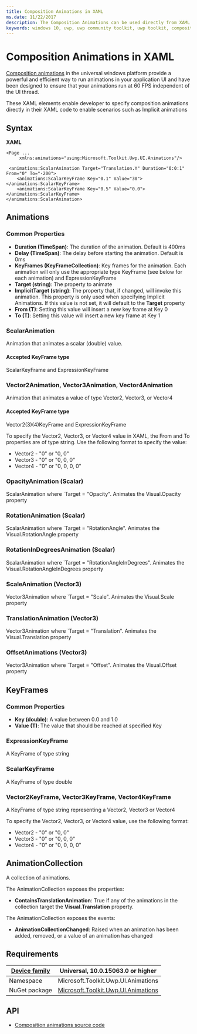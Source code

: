 ```yaml
---
title: Composition Animations in XAML
ms.date: 11/22/2017
description: The Composition Animations can be used directly from XAML including with Implicit animations
keywords: windows 10, uwp, uwp community toolkit, uwp toolkit, composition animations, animation, implicit animations, XAML, implicit, composition
---
```


# Composition Animations in XAML

[Composition animations](https://docs.microsoft.com/en-us/windows/uwp/composition/composition-animation) in the universal windows platform provide a powerful and efficient way to run animations in your application UI and have been designed to ensure that your animations run at 60 FPS independent of the UI thread.

These XAML elements enable developer to specify composition animations directly in their XAML code to enable scenarios such as Implicit animations

## Syntax

**XAML**

```xaml
<Page ...
     xmlns:animations="using:Microsoft.Toolkit.Uwp.UI.Animations"/>

 <animations:ScalarAnimation Target="Translation.Y" Duration="0:0:1" From="0" To="-200">
    <animations:ScalarKeyFrame Key="0.1" Value="30"></animations:ScalarKeyFrame>
    <animations:ScalarKeyFrame Key="0.5" Value="0.0"></animations:ScalarKeyFrame>
</animations:ScalarAnimation>
 ```

## Animations

### Common Properties
* **Duration (TimeSpan)**: The duration of the animation. Default is 400ms
* **Delay (TimeSpan)**: The delay before starting the animation. Default is 0ms
* **KeyFrames (KeyFrameCollection)**: Key frames for the animation. Each animation will only use the appropriate type KeyFrame (see below for each animation) and ExpressionKeyFrame
* **Target (string)**: The property to animate
* **ImplicitTarget (string)**: The property that, if changed, will invoke this animation. This property is only used when specifying Implicit Animations. If this value is not set, it will default to the **Target** property
* **From (T)**: Setting this value will insert a new key frame at Key 0
* **To (T)**: Setting this value will insert a new key frame at Key 1

### ScalarAnimation

Animation that animates a scalar (double) value. 

#### Accepted KeyFrame type
ScalarKeyFrame and ExpressionKeyFrame

### Vector2Animation, Vector3Animation, Vector4Animation

Animation that animates a value of type Vector2, Vector3, or Vector4

#### Accepted KeyFrame type
Vector2(3)(4)KeyFrame and ExpressionKeyFrame

To specify the Vector2, Vector3, or Vector4 value in XAML, the From and To properties are of type string. Use the following format to specify the value:
* Vector2 - "0" or "0, 0"
* Vector3 - "0" or "0, 0, 0"
* Vector4 - "0" or "0, 0, 0, 0"

### OpacityAnimation (Scalar)

ScalarAnimation where `Target = "Opacity". Animates the Visual.Opacity property

### RotationAnimation (Scalar)

ScalarAnimation where `Target = "RotationAngle". Animates the Visual.RotationAngle property

### RotationInDegreesAnimation (Scalar)

ScalarAnimation where `Target = "RotationAngleInDegrees". Animates the Visual.RotationAngleInDegrees property

### ScaleAnimation (Vector3)

Vector3Animation where `Target = "Scale". Animates the Visual.Scale property

### TranslationAnimation (Vector3)

Vector3Animation where `Target = "Translation". Animates the Visual.Translation property

### OffsetAnimations (Vector3)

Vector3Animation where `Target = "Offset". Animates the Visual.Offset property


## KeyFrames

### Common Properties

* **Key (double)**: A value between 0.0 and 1.0
* **Value (T)**: The value that should be reached at specified Key

### ExpressionKeyFrame

A KeyFrame of type string

### ScalarKeyFrame

A KeyFrame of type double

### Vector2KeyFrame, Vector3KeyFrame, Vector4KeyFrame

A KeyFrame of type string representing a Vector2, Vector3 or Vector4

To specify the Vector2, Vector3, or Vector4 value, use the following format:
* Vector2 - "0" or "0, 0"
* Vector3 - "0" or "0, 0, 0"
* Vector4 - "0" or "0, 0, 0, 0"


## AnimationCollection

A collection of animations. 

The AnimationCollection exposes the properties:
* **ContainsTranslationAnimation**: True if any of the animations in the collection target the **Visual.Translation** property.

The AnimationCollection exposes the events:
* **AnimationCollectionChanged**: Raised when an animation has been added, removed, or a value of an animation has changed

## Requirements

| [Device family](http://go.microsoft.com/fwlink/p/?LinkID=526370) | Universal, 10.0.15063.0 or higher   |
| ---------------------------------------------------------------- | ----------------------------------- |
| Namespace                                                        | Microsoft.Toolkit.Uwp.UI.Animations |
| NuGet package | [Microsoft.Toolkit.Uwp.UI.Animations](https://www.nuget.org/packages/Microsoft.Toolkit.Uwp.UI.Animations/) |

## API

* [Composition animations source code](https://github.com/Microsoft/UWPCommunityToolkit/tree/master/Microsoft.Toolkit.Uwp.UI.Animations/CompositionAnimations)

